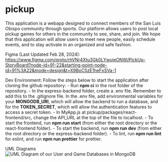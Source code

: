 # pickup

This application is a webapp designed to connect members of the San Luis Obispo community through sports. Our platform allows users to post local pickup games for others in the community to see, share, and join. We hope that this application will allow users to meet new people, easily schedule events, and to stay activate in an organized and safe fashion. 

Figma (Last Updated Feb 28, 2024): https://www.figma.com/proto/rhVNr4Xtu3Gk0LYwujeONW/PickUp-StoryBoard?node-id=91-22&starting-point-node-id=91%3A22&mode=design&t=X9BoC5zE1heFxSVa-1

Dev Environment:
    Follow the steps below to start the application after cloning the github repository:
    - Run **npm ci** in the root folder of the repository.
    - In the express-backend folder, create a .env file. Remember to add this to the .gitignore file. In the .env file, add environmental variables for your **MONGODB_URI**, which will allow the backend to run a database, and for the **TOKEN_SECRET**, which will allow the authentication features to access a secret token. 
    - In MyApp.js at pickup/packages/react-frontend/src, change the API_URL at the top of the file to localhost.
    - To start the frontend, run **npm run start** (from either the root directory or the react-frontend folder).
    - To start the backend, run **npm run dev** (from either the root directory or the express-backend folder).
    - To lint, run **npm run lint** for eslint, and run **npm run prettier** for prettier.  

UML Diagrams
![UML Diagram of our User and Game Databases in MongoDB](/pickup/UMLClassDiagram.drawio.png)